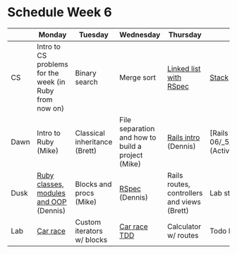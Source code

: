 # Schedule Week 6

|| Monday | Tuesday | Wednesday | Thursday | Friday |
|------|------|-------|--------|---------|-------|
| CS | Intro to CS problems for the week (in Ruby from now on) | Binary search | Merge sort | [Linked list with RSpec](https://github.com/sf-wdi-17/singly_linked_list) | [Stack](https://github.com/sf-wdi-17/stack) and [queue](https://github.com/sf-wdi-17/queue) with RSpec |
| Dawn | Intro to Ruby (Mike) | Classical inheritance (Brett) | File separation and how to build a project (Mike) | [Rails intro](../lectures/week-06/_4_thursday/dawn/README.md) (Dennis) | [Rails models[(../lectures/week-06/_5_friday/dawn/README.md) (ActiveRecord) (Dennis) |
| Dusk | [Ruby classes, modules and OOP](../lectures/week-06/_1_monday/dusk/README.md) (Dennis) | Blocks and procs (Mike) | [RSpec](../lectures/week-06/_3_wednesday/dusk/README.md) (Dennis) | Rails routes, controllers and views (Brett) | Lab start |
| Lab | [Car race](https://github.com/sf-wdi-17/car_race) | Custom iterators w/ blocks | [Car race TDD](https://github.com/sf-wdi-17/car_race) | Calculator w/ routes | Todo list |
